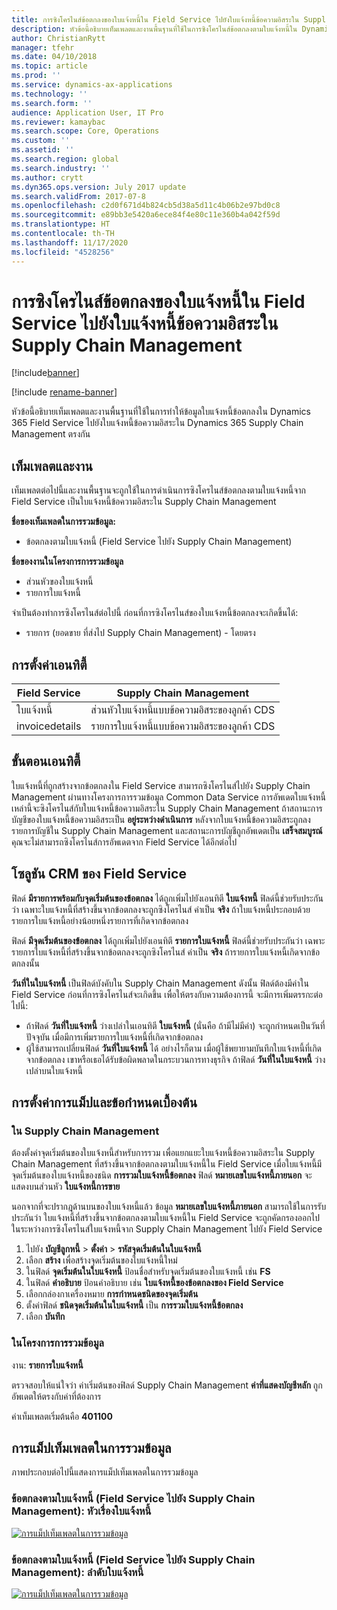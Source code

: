 ```yaml
---
title: การซิงโครไนส์ข้อตกลงของใบแจ้งหนี้ใน Field Service ไปยังใบแจ้งหนี้ข้อความอิสระใน Supply Chain Management
description: หัวข้อนี้อธิบายเท็มเพลตและงานพื้นฐานที่ใช้ในการซิงโครไนส์ข้อตกลงตามใบแจ้งหนี้ใน Dynamics 365  Field Service เป็นใบแจ้งหนี้ข้อความอิสระใน Dynamics 365 Supply Chain Management
author: ChristianRytt
manager: tfehr
ms.date: 04/10/2018
ms.topic: article
ms.prod: ''
ms.service: dynamics-ax-applications
ms.technology: ''
ms.search.form: ''
audience: Application User, IT Pro
ms.reviewer: kamaybac
ms.search.scope: Core, Operations
ms.custom: ''
ms.assetid: ''
ms.search.region: global
ms.search.industry: ''
ms.author: crytt
ms.dyn365.ops.version: July 2017 update
ms.search.validFrom: 2017-07-8
ms.openlocfilehash: c2d0f671d4b824cb5d38a5d11c4b06b2e97bd0c8
ms.sourcegitcommit: e89bb3e5420a6ece84f4e80c11e360b4a042f59d
ms.translationtype: HT
ms.contentlocale: th-TH
ms.lasthandoff: 11/17/2020
ms.locfileid: "4528256"
---
```

# <a name="synchronize-agreement-invoices-in-field-service-to-free-text-invoices-in-supply-chain-management"></a>การซิงโครไนส์ข้อตกลงของใบแจ้งหนี้ใน Field Service ไปยังใบแจ้งหนี้ข้อความอิสระใน Supply Chain Management

[!include[banner](../includes/banner.md)]

[!include [rename-banner](~/includes/cc-data-platform-banner.md)]

หัวข้อนี้อธิบายเท็มเพลตและงานพื้นฐานที่ใช้ในการทำให้ข้อมูลใบแจ้งหนี้ข้อตกลงใน Dynamics 365 Field Service ไปยังใบแจ้งหนี้ข้อความอิสระใน Dynamics 365 Supply Chain Management ตรงกัน

## <a name="templates-and-tasks"></a>เท็มเพลตและงาน

เท็มเพลตต่อไปนี้และงานพื้นฐานจะถูกใช้ในการดำเนินการซิงโครไนส์ข้อตกลงตามใบแจ้งหนี้จาก Field Service เป็นใบแจ้งหนี้ข้อความอิสระใน Supply Chain Management

**ชื่อของเท็มเพลตในการรวมข้อมูล:**

- ข้อตกลงตามใบแจ้งหนี้ (Field Service ไปยัง Supply Chain Management)

**ชื่อของงานในโครงการการรวมข้อมูล**

- ส่วนหัวของใบแจ้งหนี้
- รายการใบแจ้งหนี้

จำเป็นต้องทำการซิงโครไนส์ต่อไปนี้ ก่อนที่การซิงโครไนส์ของใบแจ้งหนี้ข้อตกลงจะเกิดขึ้นได้:

- รายการ (ยอดขาย ที่ส่งไป Supply Chain Management) - โดยตรง

## <a name="entity-set"></a>การตั้งค่าเอนทิตี้

| Field Service  | Supply Chain Management                 |
|----------------|----------------------------------------|
| ใบแจ้งหนี้       | ส่วนหัวใบแจ้งหนี้แบบข้อความอิสระของลูกค้า CDS |
| invoicedetails | รายการใบแจ้งหนี้แบบข้อความอิสระของลูกค้า CDS   |

## <a name="entity-flow"></a>ขั้นตอนเอนทิตี้

ใบแจ้งหนี้ที่ถูกสร้างจากข้อตกลงใน Field Service สามารถซิงโครไนส์ไปยัง Supply Chain Management ผ่านทางโครงการการรวมข้อมูล Common Data Service การอัพเดตใบแจ้งหนี้เหล่านี้จะซิงโครไนส์กับใบแจ้งหนี้ข้อความอิสระใน Supply Chain Management ถ้าสถานะการบัญชีของใบแจ้งหนี้ข้อความอิสระเป็น **อยู่ระหว่างดำเนินการ** หลังจากใบแจ้งหนี้ข้อความอิสระถูกลงรายการบัญชีใน Supply Chain Management และสถานะการบัญชีถูกอัพเดตเป็น **เสร็จสมบูรณ์** คุณจะไม่สามารถซิงโครไนส์การอัพเดตจาก Field Service ได้อีกต่อไป

## <a name="field-service-crm-solution"></a>โซลูชัน CRM ของ Field Service

ฟิลด์ **มีรายการพร้อมกับจุดเริ่มต้นของข้อตกลง** ได้ถูกเพิ่มไปยังเอนทิตี **ใบแจ้งหนี้** ฟิลด์นี้ช่วยรับประกันว่า เฉพาะใบแจ้งหนี้ที่สร้างขึ้นจากข้อตกลงจะถูกซิงโครไนส์ ค่าเป็น **จริง** ถ้าใบแจ้งหนี้ประกอบด้วยรายการใบแจ้งหนี้อย่างน้อยหนึ่งรายการที่เกิดจากข้อตกลง

ฟิลด์ **มีจุดเริ่มต้นของข้อตกลง** ได้ถูกเพิ่มไปยังเอนทิตี **รายการใบแจ้งหนี้** ฟิลด์นี้ช่วยรับประกันว่า เฉพาะรายการใบแจ้งหนี้ที่สร้างขึ้นจากข้อตกลงจะถูกซิงโครไนส์ ค่าเป็น **จริง** ถ้ารายการใบแจ้งหนี้เกิดจากข้อตกลงนั้น

**วันที่ในใบแจ้งหนี้** เป็นฟิลด์บังคับใน Supply Chain Management ดังนั้น ฟิลด์ต้องมีค่าใน Field Service ก่อนที่การซิงโครไนส์จะเกิดขึ้น เพื่อให้ตรงกับความต้องการนี้ จะมีการเพิ่มตรรกะต่อไปนี้:

- ถ้าฟิลด์ **วันที่ใบแจ้งหนี้** ว่างเปล่าในเอนทิตี **ใบแจ้งหนี้** (นั่นคือ ถ้ามีไม่มีค่า) จะถูกกำหนดเป็นวันที่ปัจจุบัน เมื่อมีการเพิ่มรายการใบแจ้งหนี้ที่เกิดจากข้อตกลง
- ผู้ใช้สามารถเปลี่ยนฟิลด์ **วันที่ใบแจ้งหนี้** ได้ อย่างไรก็ตาม เมื่อผู้ใช้พยายามบันทึกใบแจ้งหนี้ที่เกิดจากข้อตกลง เขาหรือเธอได้รับข้อผิดพลาดในกระบวนการทางธุรกิจ ถ้าฟิลด์ **วันที่ในใบแจ้งหนี้** ว่างเปล่าบนใบแจ้งหนี้

## <a name="prerequisites-and-mapping-setup"></a>การตั้งค่าการแม็ปและข้อกำหนดเบื้องต้น

### <a name="in-supply-chain-management"></a>ใน Supply Chain Management

ต้องตั้งค่าจุดเริ่มต้นของใบแจ้งหนี้สำหรับการรวม เพื่อแยกแยะใบแจ้งหนี้ข้อความอิสระใน Supply Chain Management ที่สร้างขึ้นจากข้อตกลงตามใบแจ้งหนี้ใน Field Service เมื่อใบแจ้งหนี้มีจุดเริ่มต้นของใบแจ้งหนี้ของชนิด **การรวมใบแจ้งหนี้ข้อตกลง** ฟิลด์ **หมายเลขใบแจ้งหนี้ภายนอก** จะแสดงบนส่วนหัว **ใบแจ้งหนี้การขาย**

นอกจากที่จะปรากฎด้านบนของใบแจ้งหนี้แล้ว ข้อมูล **หมายเลขใบแจ้งหนี้ภายนอก** สามารถใช้ในการรับประกันว่า ใบแจ้งหนี้ที่สร้างขึ้นจากข้อตกลงตามใบแจ้งหนี้ใน Field Service จะถูกคัดกรองออกไปในระหว่างการซิงโครไนส์ใบแจ้งหนี้จาก Supply Chain Management ไปยัง Field Service

1. ไปยัง **บัญชีลูกหนี้** \> **ตั้งค่า** \> **รหัสจุดเริ่มต้นในใบแจ้งหนี้**
2. เลือก **สร้าง** เพื่อสร้างจุดเริ่มต้นของใบแจ้งหนี้ใหม่
3. ในฟิลด์ **จุดเริ่มต้นในใบแจ้งหนี้** ป้อนชื่อสำหรับจุดเริ่มต้นของใบแจ้งหนี้ เช่น **FS**
4. ในฟิลด์ **คำอธิบาย** ป้อนคำอธิบาย เช่น **ใบแจ้งหนี้ของข้อตกลงของ Field Service**
5. เลือกกล่องกาเครื่องหมาย **การกำหนดชนิดของจุดเริ่มต้น**
6. ตั้งค่าฟิลด์ **ชนิดจุดเริ่มต้นในใบแจ้งหนี้** เป็น **การรวมใบแจ้งหนี้ข้อตกลง**
7. เลือก **บันทึก**

### <a name="in-the-data-integration-project"></a>ในโครงการการรวมข้อมูล

งาน: **รายการใบแจ้งหนี้**  

ตรวจสอบให้แน่ใจว่า ค่าเริ่มต้นของฟิลด์ Supply Chain Management **ค่าที่แสดงบัญชีหลัก** ถูกอัพเดตให้ตรงกับค่าที่ต้องการ

ค่าเท็มเพลตเริ่มต้นคือ **401100**

## <a name="template-mapping-in-data-integration"></a>การแม็ปเท็มเพลตในการรวมข้อมูล

ภาพประกอบต่อไปนี้แสดงการแม็ปเท็มเพลตในการรวมข้อมูล

### <a name="agreement-invoices-field-service-to-supply-chain-management-invoice-headers"></a>ข้อตกลงตามใบแจ้งหนี้ (Field Service ไปยัง Supply Chain Management): หัวเรื่องใบแจ้งหนี้

[![การแม็ปเท็มเพลตในการรวมข้อมูล](./media/FSFreeTextInvoice1.png)](./media/FSFreeTextInvoice1.png)

### <a name="agreement-invoices-field-service-to-supply-chain-management-invoice-lines"></a>ข้อตกลงตามใบแจ้งหนี้ (Field Service ไปยัง Supply Chain Management): ลำดับใบแจ้งหนี้

[![การแม็ปเท็มเพลตในการรวมข้อมูล](./media/FSFreeTextInvoice2.png)](./media/FSFreeTextInvoice2.png)
